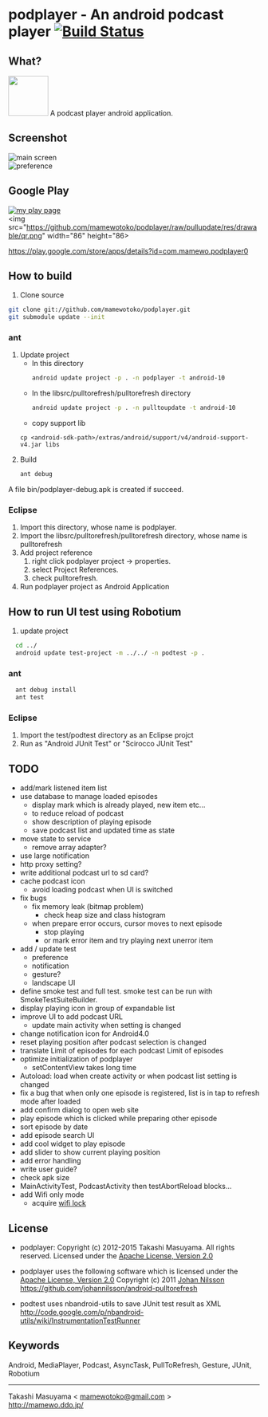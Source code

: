 podplayer - An android podcast player [![Build Status](https://travis-ci.org/mamewotoko/podplayer.svg?branch=master)](https://travis-ci.org/mamewotoko/podplayer)
=====================================

What?
----------
<img src="https://github.com/mamewotoko/podplayer/raw/pullupdate/res/drawable-hdpi/ic_launcher.png" width="80" height="80">
A podcast player android application.

Screenshot
----------
![main screen](https://github.com/mamewotoko/podplayer/raw/pullupdate/doc/mainscreen.png)    
![preference](https://github.com/mamewotoko/podplayer/raw/pullupdate/doc/preference.png)

Google Play
------------
 [![my play page](http://www.android.com/images/brand/get_it_on_play_logo_small.png)](http://play.google.com/store/search?q=pub:mamewo)  
<img src="https://github.com/mamewotoko/podplayer/raw/pullupdate/res/drawable/qr.png" width="86" height="86>
  
https://play.google.com/store/apps/details?id=com.mamewo.podplayer0

How to build
------------
1. Clone source
```bash
git clone git://github.com/mamewotoko/podplayer.git
git submodule update --init
```

### ant
1. Update project
    * In this directory
      ```bash
      android update project -p . -n podplayer -t android-10
      ```
    * In the libsrc/pulltorefresh/pulltorefresh directory
      ```bash
      android update project -p . -n pulltoupdate -t android-10
      ```
    * copy support lib 
    ```
    cp <android-sdk-path>/extras/android/support/v4/android-support-v4.jar libs
    ```
2. Build
      ```bash
      ant debug
      ```
A file bin/podplayer-debug.apk is created if succeed.

### Eclipse
1. Import this directory, whose name is podplayer.
2. Import the libsrc/pulltorefresh/pulltorefresh directory, whose name is pulltorefresh
3. Add project reference
    1. right click podplayer project -> properties. 
    2. select Project References. 
    3. check pulltorefresh. 
4. Run podplayer project as Android Application

How to run UI test using Robotium
---------------------------------
1. update project
```bash
  cd ../
  android update test-project -m ../../ -n podtest -p .
```

### ant
```bash
  ant debug install
  ant test
```

### Eclipse
1. Import the test/podtest directory as an Eclipse projct
2. Run as "Android JUnit Test" or "Scirocco JUnit Test"

TODO
----
* add/mark listened item list
* use database to manage loaded episodes
    * display mark which is already played, new item etc...
    * to reduce reload of podcast
    * show description of playing episode
    * save podcast list and updated time as state
* move state to service
  * remove array adapter?
* use large notification
* http proxy setting?
* write additional podcast url to sd card?
* cache podcast icon
    * avoid loading podcast when UI is switched 
* fix bugs
    * fix memory leak (bitmap problem)
        * check heap size and class histogram
    * when prepare error occurs, cursor moves to next episode
        * stop playing
        * or mark error item and try playing next unerror item
* add / update test
    * preference
    * notification
    * gesture?
    * landscape UI
* define smoke test and full test. smoke test can be run with SmokeTestSuiteBuilder.
* display playing icon in group of expandable list
* improve UI to add podcast URL
    * update main activity when setting is changed
* change notification icon for Android4.0
* reset playing position after podcast selection is changed
* translate
    <string name="pref_episode_limit">Limit of episodes for each podcast</string>
    <string name="pref_episode_limit_title">Limit of episodes</string>
* optimize initialization of podplayer
    * setContentView takes long time
* Autoload: load when create activity or when podcast list setting is changed
* fix a bug that when only one episode is registered, list is in tap to refresh mode after loaded
* add confirm dialog to open web site
* play episode which is clicked while preparing other episode
* sort episode by date
* add episode search UI
* add cool widget to play episode
* add slider to show current playing position
* add error handling
* write user guide?
* check apk size
* MainActivityTest, PodcastActivity then testAbortReload blocks...
* add Wifi only mode
    * acquire [wifi lock](http://developer.android.com/reference/android/net/wifi/WifiManager.WifiLock.html)

License
----------
* podplayer: Copyright (c) 2012-2015 Takashi Masuyama. All rights reserved. 
Licensed under the [Apache License, Version 2.0](http://www.apache.org/licenses/LICENSE-2.0.html)

* podplayer uses the following software which is licensed under the 
[Apache License, Version 2.0](http://www.apache.org/licenses/LICENSE-2.0.html) 
Copyright (c) 2011 [Johan Nilsson](http://markupartist.com) 
https://github.com/johannilsson/android-pulltorefresh

* podtest uses nbandroid-utils to save JUnit test result as XML
http://code.google.com/p/nbandroid-utils/wiki/InstrumentationTestRunner

Keywords
----------
Android, MediaPlayer, Podcast, AsyncTask, PullToRefresh, Gesture, JUnit, Robotium

----
Takashi Masuyama < mamewotoko@gmail.com >  
http://mamewo.ddo.jp/
